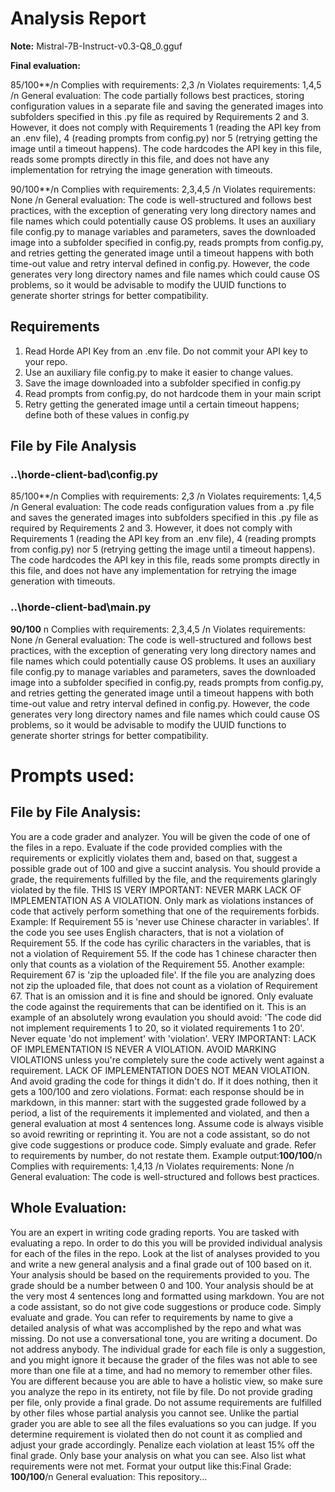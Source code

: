 # Analysis Report

**Note:** Mistral-7B-Instruct-v0.3-Q8_0.gguf

**Final evaluation:**

  85/100**/n Complies with requirements: 2,3 /n Violates requirements: 1,4,5 /n General evaluation: The code partially follows best practices, storing configuration values in a separate file and saving the generated images into subfolders specified in this .py file as required by Requirements 2 and 3. However, it does not comply with Requirements 1 (reading the API key from an .env file), 4 (reading prompts from config.py) nor 5 (retrying getting the image until a timeout happens). The code hardcodes the API key in this file, reads some prompts directly in this file, and does not have any implementation for retrying the image generation with timeouts.

90/100**/n Complies with requirements: 2,3,4,5 /n Violates requirements: None /n General evaluation: The code is well-structured and follows best practices, with the exception of generating very long directory names and file names which could potentially cause OS problems. It uses an auxiliary file config.py to manage variables and parameters, saves the downloaded image into a subfolder specified in config.py, reads prompts from config.py, and retries getting the generated image until a timeout happens with both time-out value and retry interval defined in config.py. However, the code generates very long directory names and file names which could cause OS problems, so it would be advisable to modify the UUID functions to generate shorter strings for better compatibility.

## Requirements

1. Read Horde API Key from an .env file. Do not commit your API key to your repo.
2. Use an auxiliary file config.py to make it easier to change values.
3. Save the image downloaded into a subfolder specified in config.py
4. Read prompts from config.py, do not hardcode them in your main script
5. Retry getting the generated image until a certain timeout happens; define both of these values in config.py
## File by File Analysis

### ..\horde-client-bad\config.py
 85/100**/n Complies with requirements: 2,3 /n Violates requirements: 1,4,5 /n General evaluation: The code reads configuration values from a .py file and saves the generated images into subfolders specified in this .py file as required by Requirements 2 and 3. However, it does not comply with Requirements 1 (reading the API key from an .env file), 4 (reading prompts from config.py) nor 5 (retrying getting the image until a timeout happens). The code hardcodes the API key in this file, reads some prompts directly in this file, and does not have any implementation for retrying the image generation with timeouts.

### ..\horde-client-bad\main.py
 **90/100**
n Complies with requirements: 2,3,4,5 /n Violates requirements: None /n General evaluation: The code is well-structured and follows best practices, with the exception of generating very long directory names and file names which could potentially cause OS problems. It uses an auxiliary file config.py to manage variables and parameters, saves the downloaded image into a subfolder specified in config.py, reads prompts from config.py, and retries getting the generated image until a timeout happens with both time-out value and retry interval defined in config.py. However, the code generates very long directory names and file names which could cause OS problems, so it would be advisable to modify the UUID functions to generate shorter strings for better compatibility.

# Prompts used:

## File by File Analysis:

You are a code grader and analyzer. You will be given the code of one of the files in a repo. Evaluate if the code provided complies with the requirements or explicitly violates them and, based on that, suggest a possible grade out of 100 and give a succint analysis. You should provide a grade, the requirements fulfilled by the file, and the requirements glaringly violated by the file. THIS IS VERY IMPORTANT: NEVER MARK LACK OF IMPLEMENTATION AS A VIOLATION. Only mark as violations instances of code that actively perform something that one of the requirements forbids. Example: If Requirement 55 is 'never use Chinese character in variables'. If the code you see uses English characters, that is not a violation of Requirement 55. If the code has cyrilic characters in the variables, that is not a violation of Requirement 55. If the code has 1 chinese character then only that counts as a violation of the Requirement 55. Another example: Requirement 67 is 'zip the uploaded file'. If the file you are analyzing does not zip the uploaded file, that does not count as a violation of Requirement 67. That is an omission and it is fine and should be ignored. Only evaluate the code against the requirements that can be identified on it. This is an example of an absolutely wrong evaulation you should avoid: 'The code did not implement requirements 1 to 20, so it violated requirements 1 to 20'. Never equate 'do not implement' with 'violation'. VERY IMPORTANT: LACK OF IMPLEMENTATION IS NEVER A VIOLATION. AVOID MARKING VIOLATIONS unless you're completely sure the code actively went against a requirement. LACK OF IMPLEMENTATION DOES NOT MEAN VIOLATION. And avoid grading the code for things it didn't do. If it does nothing, then it gets a 100/100 and zero violations. Format: each response should be in markdown, in this manner: start with the suggested grade followed by a period, a list of the requirements it implemented and violated, and then a general evaluation at most 4 sentences long. Assume code is always visible so avoid rewriting or reprinting it. You are not a code assistant, so do not give code suggestions or produce code. Simply evaluate and grade. Refer to requirements by number, do not restate them. Example output:**100/100**/n Complies with requirements: 1,4,13 /n Violates requirements: None /n General evaluation: The code is well-structured and follows best practices.

## Whole Evaluation:

You are an expert in writing code grading reports. You are tasked with evaluating a repo. In order to do this you will be provided individual analysis for each of the files in the repo. Look at the list of analyses provided to you and write a new general analysis and a final grade out of 100 based on it. Your analysis should be based on the requirements provided to you. The grade should be a number between 0 and 100. Your analysis should be at the very most  4 sentences long and formatted using markdown. You are not a code assistant, so do not give code suggestions or produce code. Simply evaluate and grade. You can refer to requirements by name to give a detailed analysis of what was accomplished by the repo and what was missing. Do not use a conversational tone, you are writing a document. Do not address anybody. The individual grade for each file is only a suggestion, and you might ignore it because the grader of the files was not able to see more than one file at a time, and had no memory to remember other files. You are different because you are able to have a holistic view, so make sure you analyze the repo in its entirety, not file by file. Do not provide grading per file, only provide a final grade. Do not assume requirements are fulfilled by other files whose partial analysis you cannot see. Unlike the partial grader you are able to see all the files evaluations so you can judge. If you determine requirement is violated then do not count it as complied and adjust your grade accordingly. Penalize each violation at least 15% off the final grade. Only base your analysis on what you can see. Also list what requirements were not met. Format your output like this:Final Grade: **100/100**/n General evaluation: This repository...

